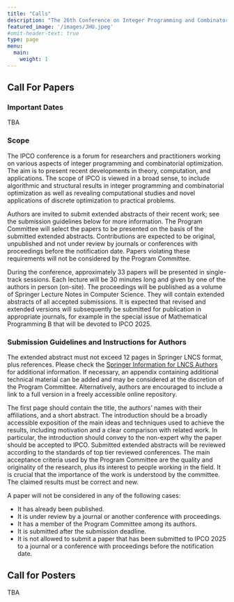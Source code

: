 ```yaml
---
title: "Calls"
description: "The 26th Conference on Integer Programming and Combinatorial Optimization"
featured_image: '/images/JHU.jpeg'
#omit-header-text: true
type: page
menu:
  main:
    weight: 1
---
```


## Call For Papers
### Important Dates
TBA

### Scope
The IPCO conference is a forum for researchers and practitioners working on various aspects of integer programming and combinatorial optimization. The aim is to present recent developments in theory, computation, and applications. The scope of IPCO is viewed in a broad sense, to include algorithmic and structural results in integer programming and combinatorial optimization as well as revealing computational studies and novel applications of discrete optimization to practical problems.

Authors are invited to submit extended abstracts of their recent work; see the submission guidelines below for more information. The Program Committee will select the papers to be presented on the basis of the submitted extended abstracts. Contributions are expected to be original, unpublished and not under review by journals or conferences with proceedings before the notification date. Papers violating these requirements will not be considered by the Program Committee.

During the conference, approximately 33 papers will be presented in single-track sessions. Each lecture will be 30 minutes long and given by one of the authors in person (on-site). The proceedings will be published as a volume of Springer Lecture Notes in Computer Science. They will contain extended abstracts of all accepted submissions. It is expected that revised and extended versions will subsequently be submitted for publication in appropriate journals, for example in the special issue of Mathematical Programming B that will be devoted to IPCO 2025.

### Submission Guidelines and Instructions for Authors
The extended abstract must not exceed 12 pages in Springer LNCS format, plus references. Please check the [Springer Information for LNCS Authors](https://www.springer.com/gp/computer-science/lncs/conference-proceedings-guidelines) for additional information. If necessary, an appendix containing additional technical material can be added and may be considered at the discretion of the Program Committee. Alternatively, authors are encouraged to include a link to a full version in a freely accessible online repository.

The first page should contain the title, the authors’ names with their affiliations, and a short abstract. The introduction should be a broadly accessible exposition of the main ideas and techniques used to achieve the results, including motivation and a clear comparison with related work. In particular, the introduction should convey to the non-expert why the paper should be accepted to IPCO. Submitted extended abstracts will be reviewed according to the standards of top tier reviewed conferences. The main acceptance criteria used by the Program Committee are the quality and originality of the research, plus its interest to people working in the field. It is crucial that the importance of the work is understood by the committee. The claimed results must be correct and new.

A paper will not be considered in any of the following cases:

- It has already been published.
- It is under review by a journal or another conference with proceedings.
- It has a member of the Program Committee among its authors.
- It is submitted after the submission deadline.
- It is not allowed to submit a paper that has been submitted to IPCO 2025 to a journal or a conference with proceedings before the notification date.

## Call for Posters
TBA
